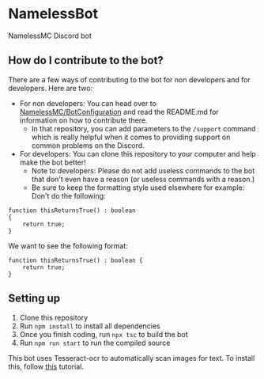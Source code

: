 # NamelessBot
NamelessMC Discord bot

## How do I contribute to the bot?
There are a few ways of contributing to the bot for non developers and for developers. Here are two:
- For non developers: You can head over to [NamelessMC/BotConfiguration](https://github.com/NamelessMC/BotConfiguration) and read the README.md for information on how to contribute there.
  - In that repository, you can add parameters to the `/support` command which is really helpful when it comes to providing support on common problems on the Discord.
- For developers: You can clone this repository to your computer and help make the bot better!
  - Note to developers: Please do not add useless commands to the bot that don't even have a reason (or useless commands with a reason.)
  - Be sure to keep the formatting style used elsewhere for example:
Don't do the following:
```
function thisReturnsTrue() : boolean
{
    return true;
}
```
We want to see the following format:
```
function thisReturnsTrue() : boolean {
    return true;
}
```

## Setting up

1. Clone this repository
2. Run `npm install` to install all dependencies
3. Once you finish coding, run `npx tsc` to build the bot
4. Run `npm run start` to run the compiled source

This bot uses Tesseract-ocr to automatically scan images for text. To install this, follow [this](https://github.com/tesseract-ocr/tessdoc/blob/main/Installation.md) tutorial.